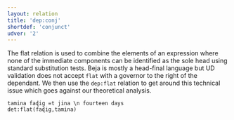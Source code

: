 ```yaml
---
layout: relation
title: 'dep:conj'
shortdef: 'conjunct'
udver: '2'
---
```


The flat relation is used to combine the elements of an expression where none of the immediate components can be identified as the sole head using standard substitution tests.
Beja is mostly a head-final language but UD validation does not accept `flat` with a governor to the right of the dependant. 
We then use the `dep:flat` relation to get around this technical issue which goes against our theoretical analysis.

~~~ sdparse
tamina faɖig =t jina \n fourteen days
det:flat(faɖig,tamina)
~~~

<!-- Interlanguage links updated Ne 5. května 2024, 18:21:05 CEST -->
